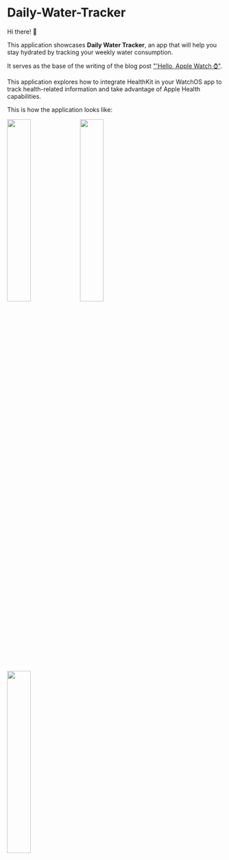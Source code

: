 # Daily-Water-Tracker

Hi there! 👋 

This application showcases **Daily Water Tracker**, an app that will help you stay hydrated by tracking your weekly water consumption. 

It serves as the base of the writing of the blog post ["'Hello, Apple Watch ⌚"](https://tiagohenriques.vercel.app/blog/watchos-healthkit-app).

This application explores how to integrate HealthKit in your WatchOS app to track health-related information and take advantage of Apple Health capabilities.

This is how the application looks like:

<p float="center">
  <img src="https://tiagohenriques.vercel.app/static/images/blog/watchos-healthkit-app/app-root-view.png" width="33%" />
  <img src="https://tiagohenriques.vercel.app/static/images/blog/watchos-healthkit-app/app-water-view.png" width="33%" /> 
  <img src="https://tiagohenriques.vercel.app/static/images/blog/watchos-healthkit-app/water-bar-chart.png" width="33%" /> 
</p>
